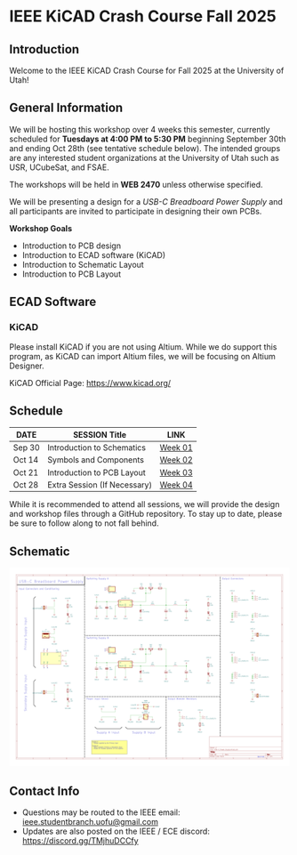 # IEEE KiCAD Crash Course Fall 2025

## Introduction
Welcome to the IEEE KiCAD Crash Course for Fall 2025 at the University of Utah!

## General Information

We will be hosting this workshop over 4 weeks this semester, currently scheduled for **Tuesdays at 4:00 PM to 5:30 PM** beginning September 30th and ending Oct 28th (see tentative schedule below). The intended groups are any interested student organizations at the University of Utah such as USR, UCubeSat, and FSAE.

The workshops will be held in **WEB 2470** unless otherwise specified.

We will be presenting a design for a *USB-C Breadboard Power Supply* and all participants are invited to participate in designing their own PCBs.

__Workshop Goals__

- Introduction to PCB design
- Introduction to ECAD software (KiCAD)
- Introduction to Schematic Layout
- Introduction to PCB Layout

## ECAD Software

### KiCAD

Please install KiCAD if you are not using Altium. While we do support this program, as KiCAD can import Altium files, we will be focusing on Altium Designer.

KiCAD Official Page:
https://www.kicad.org/

## Schedule

| DATE   | SESSION Title | LINK |
|--------|---------------|------|
| Sep 30 | Introduction to Schematics | [Week 01](https://github.com/IEEE-U-of-U/IEEE-KiCAD-Crash-Course/tree/main/Week01) |
| Oct 14 | Symbols and Components | [Week 02](https://github.com/IEEE-U-of-U/IEEE-KiCAD-Crash-Course/tree/main/Week02) |
| Oct 21 | Introduction to PCB Layout | [Week 03](https://github.com/IEEE-U-of-U/IEEE-KiCAD-Crash-Course/tree/main/Week03) |
| Oct 28 | Extra Session (If Necessary) | [Week 04](https://github.com/IEEE-U-of-U/IEEE-KiCAD-Crash-Course/tree/main/Week04) |

While it is recommended to attend all sessions, we will provide the design and workshop files through a GitHub repository. To stay up to date, please be sure to follow along to not fall behind.

## Schematic
![Workshop Schematic](/Images/Schematic.png)

## Contact Info

- Questions may be routed to the IEEE email: ieee.studentbranch.uofu@gmail.com
- Updates are also posted on the IEEE / ECE discord: https://discord.gg/TMjhuDCCfy
